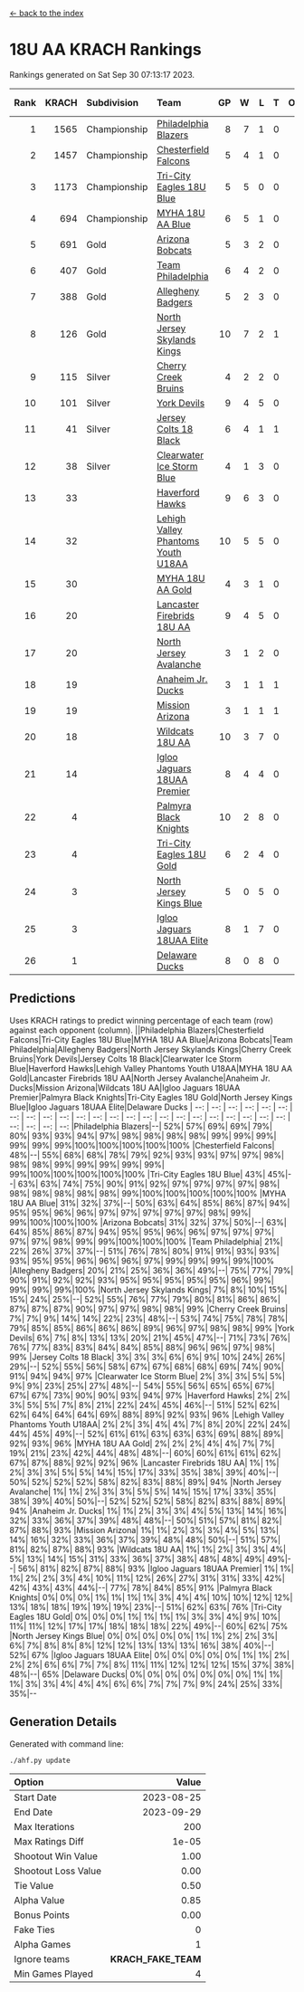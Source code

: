 [<- back to the index](readme.md)
# 18U AA KRACH Rankings
Rankings generated on Sat Sep 30 07:13:17 2023.

Rank|KRACH|Subdivision|Team|GP|W|L|T|OTW|OTL|SoS|Exp Wins|Win Diff
---:|---:|:---|:---|---:|---:|---:|---:|---:|---:|---:|---:|---:
1|1565|Championship|[Philadelphia Blazers](https://gamesheetstats.com/seasons/3659/teams/140765/schedule)|8|7|1|0|0|1|312|7.8|-0.0
2|1457|Championship|[Chesterfield Falcons](https://gamesheetstats.com/seasons/3659/teams/143454/schedule)|5|4|1|0|1|0|468|4.8|-0.0
3|1173|Championship|[Tri-City Eagles 18U Blue](https://gamesheetstats.com/seasons/3659/teams/140769/schedule)|5|5|0|0|1|0|31|5.9|0.0
4|694|Championship|[MYHA 18U AA Blue](https://gamesheetstats.com/seasons/3659/teams/140759/schedule)|6|5|1|0|0|0|162|5.8|-0.0
5|691|Gold|[Arizona Bobcats](https://gamesheetstats.com/seasons/3659/teams/143450/schedule)|5|3|2|0|0|0|642|3.8|-0.0
6|407|Gold|[Team Philadelphia](https://gamesheetstats.com/seasons/3659/teams/140768/schedule)|6|4|2|0|0|0|413|4.8|-0.0
7|388|Gold|[Allegheny Badgers](https://gamesheetstats.com/seasons/3659/teams/143448/schedule)|5|2|3|0|0|0|878|2.8|-0.0
8|126|Gold|[North Jersey Skylands Kings](https://gamesheetstats.com/seasons/3659/teams/140763/schedule)|10|7|2|1|1|0|224|8.4|0.0
9|115|Silver|[Cherry Creek Bruins](https://gamesheetstats.com/seasons/3659/teams/143451/schedule)|4|2|2|0|0|0|384|2.9|0.0
10|101|Silver|[York Devils](https://gamesheetstats.com/seasons/3659/teams/140772/schedule)|9|4|5|0|1|0|489|4.8|-0.0
11|41|Silver|[Jersey Colts 18 Black](https://gamesheetstats.com/seasons/3659/teams/140756/schedule)|6|4|1|1|0|0|25|5.4|0.0
12|38|Silver|[Clearwater Ice Storm Blue](https://gamesheetstats.com/seasons/3659/teams/143452/schedule)|4|1|3|0|1|1|400|1.8|-0.0
13|33||[Haverford Hawks](https://gamesheetstats.com/seasons/3659/teams/140752/schedule)|9|6|3|0|1|2|129|6.9|0.0
14|32||[Lehigh Valley Phantoms Youth U18AA](https://gamesheetstats.com/seasons/3659/teams/140758/schedule)|10|5|5|0|0|1|96|5.9|0.0
15|30||[MYHA 18U AA Gold](https://gamesheetstats.com/seasons/3659/teams/140760/schedule)|4|3|1|0|1|1|12|3.9|0.0
16|20||[Lancaster Firebrids 18U AA](https://gamesheetstats.com/seasons/3659/teams/140757/schedule)|9|4|5|0|1|1|297|4.9|0.0
17|20||[North Jersey Avalanche](https://gamesheetstats.com/seasons/3659/teams/140761/schedule)|3|1|2|0|0|1|47|1.9|0.0
18|19||[Anaheim Jr. Ducks](https://gamesheetstats.com/seasons/3659/teams/143456/schedule)|3|1|1|1|0|0|15|2.4|0.0
19|19||[Mission Arizona](https://gamesheetstats.com/seasons/3659/teams/143449/schedule)|3|1|1|1|0|0|15|2.4|0.0
20|18||[Wildcats 18U AA](https://gamesheetstats.com/seasons/3659/teams/140771/schedule)|10|3|7|0|0|0|197|3.9|0.0
21|14||[Igloo Jaguars 18UAA Premier](https://gamesheetstats.com/seasons/3659/teams/140755/schedule)|8|4|4|0|0|0|216|4.9|0.0
22|4||[Palmyra Black Knights](https://gamesheetstats.com/seasons/3659/teams/140764/schedule)|10|2|8|0|1|0|209|2.9|0.0
23|4||[Tri-City Eagles 18U Gold](https://gamesheetstats.com/seasons/3659/teams/140770/schedule)|6|2|4|0|0|1|13|2.9|0.0
24|3||[North Jersey Kings Blue](https://gamesheetstats.com/seasons/3659/teams/140762/schedule)|5|0|5|0|0|0|161|0.9|0.0
25|3||[Igloo Jaguars 18UAA Elite](https://gamesheetstats.com/seasons/3659/teams/140753/schedule)|8|1|7|0|0|0|62|1.9|0.0
26|1||[Delaware Ducks](https://gamesheetstats.com/seasons/3659/teams/140751/schedule)|8|0|8|0|0|0|158|0.9|0.0

## Predictions
Uses KRACH ratings to predict winning percentage of each team (row) against each opponent (column).
||Philadelphia Blazers|Chesterfield Falcons|Tri-City Eagles 18U Blue|MYHA 18U AA Blue|Arizona Bobcats|Team Philadelphia|Allegheny Badgers|North Jersey Skylands Kings|Cherry Creek Bruins|York Devils|Jersey Colts 18 Black|Clearwater Ice Storm Blue|Haverford Hawks|Lehigh Valley Phantoms Youth U18AA|MYHA 18U AA Gold|Lancaster Firebrids 18U AA|North Jersey Avalanche|Anaheim Jr. Ducks|Mission Arizona|Wildcats 18U AA|Igloo Jaguars 18UAA Premier|Palmyra Black Knights|Tri-City Eagles 18U Gold|North Jersey Kings Blue|Igloo Jaguars 18UAA Elite|Delaware Ducks
| --: | --: | --: | --: | --: | --: | --: | --: | --: | --: | --: | --: | --: | --: | --: | --: | --: | --: | --: | --: | --: | --: | --: | --: | --: | --: | --: 
|Philadelphia Blazers|--| 52%| 57%| 69%| 69%| 79%| 80%| 93%| 93%| 94%| 97%| 98%| 98%| 98%| 98%| 99%| 99%| 99%| 99%| 99%| 99%|100%|100%|100%|100%|100%
|Chesterfield Falcons| 48%|--| 55%| 68%| 68%| 78%| 79%| 92%| 93%| 93%| 97%| 97%| 98%| 98%| 98%| 99%| 99%| 99%| 99%| 99%| 99%|100%|100%|100%|100%|100%
|Tri-City Eagles 18U Blue| 43%| 45%|--| 63%| 63%| 74%| 75%| 90%| 91%| 92%| 97%| 97%| 97%| 97%| 98%| 98%| 98%| 98%| 98%| 98%| 99%|100%|100%|100%|100%|100%
|MYHA 18U AA Blue| 31%| 32%| 37%|--| 50%| 63%| 64%| 85%| 86%| 87%| 94%| 95%| 95%| 96%| 96%| 97%| 97%| 97%| 97%| 97%| 98%| 99%| 99%|100%|100%|100%
|Arizona Bobcats| 31%| 32%| 37%| 50%|--| 63%| 64%| 85%| 86%| 87%| 94%| 95%| 95%| 96%| 96%| 97%| 97%| 97%| 97%| 97%| 98%| 99%| 99%|100%|100%|100%
|Team Philadelphia| 21%| 22%| 26%| 37%| 37%|--| 51%| 76%| 78%| 80%| 91%| 91%| 93%| 93%| 93%| 95%| 95%| 96%| 96%| 96%| 97%| 99%| 99%| 99%| 99%|100%
|Allegheny Badgers| 20%| 21%| 25%| 36%| 36%| 49%|--| 75%| 77%| 79%| 90%| 91%| 92%| 92%| 93%| 95%| 95%| 95%| 95%| 95%| 96%| 99%| 99%| 99%| 99%|100%
|North Jersey Skylands Kings|  7%|  8%| 10%| 15%| 15%| 24%| 25%|--| 52%| 55%| 76%| 77%| 79%| 80%| 81%| 86%| 86%| 87%| 87%| 87%| 90%| 97%| 97%| 98%| 98%| 99%
|Cherry Creek Bruins|  7%|  7%|  9%| 14%| 14%| 22%| 23%| 48%|--| 53%| 74%| 75%| 78%| 78%| 79%| 85%| 85%| 86%| 86%| 86%| 89%| 96%| 97%| 98%| 98%| 99%
|York Devils|  6%|  7%|  8%| 13%| 13%| 20%| 21%| 45%| 47%|--| 71%| 73%| 76%| 76%| 77%| 83%| 83%| 84%| 84%| 85%| 88%| 96%| 96%| 97%| 98%| 99%
|Jersey Colts 18 Black|  3%|  3%|  3%|  6%|  6%|  9%| 10%| 24%| 26%| 29%|--| 52%| 55%| 56%| 58%| 67%| 67%| 68%| 68%| 69%| 74%| 90%| 91%| 94%| 94%| 97%
|Clearwater Ice Storm Blue|  2%|  3%|  3%|  5%|  5%|  9%|  9%| 23%| 25%| 27%| 48%|--| 54%| 55%| 56%| 65%| 65%| 67%| 67%| 67%| 73%| 90%| 90%| 93%| 94%| 97%
|Haverford Hawks|  2%|  2%|  3%|  5%|  5%|  7%|  8%| 21%| 22%| 24%| 45%| 46%|--| 51%| 52%| 62%| 62%| 64%| 64%| 64%| 69%| 88%| 89%| 92%| 93%| 96%
|Lehigh Valley Phantoms Youth U18AA|  2%|  2%|  3%|  4%|  4%|  7%|  8%| 20%| 22%| 24%| 44%| 45%| 49%|--| 52%| 61%| 61%| 63%| 63%| 63%| 69%| 88%| 89%| 92%| 93%| 96%
|MYHA 18U AA Gold|  2%|  2%|  2%|  4%|  4%|  7%|  7%| 19%| 21%| 23%| 42%| 44%| 48%| 48%|--| 60%| 60%| 61%| 61%| 62%| 67%| 87%| 88%| 92%| 92%| 96%
|Lancaster Firebrids 18U AA|  1%|  1%|  2%|  3%|  3%|  5%|  5%| 14%| 15%| 17%| 33%| 35%| 38%| 39%| 40%|--| 50%| 52%| 52%| 52%| 58%| 82%| 83%| 88%| 89%| 94%
|North Jersey Avalanche|  1%|  1%|  2%|  3%|  3%|  5%|  5%| 14%| 15%| 17%| 33%| 35%| 38%| 39%| 40%| 50%|--| 52%| 52%| 52%| 58%| 82%| 83%| 88%| 89%| 94%
|Anaheim Jr. Ducks|  1%|  1%|  2%|  3%|  3%|  4%|  5%| 13%| 14%| 16%| 32%| 33%| 36%| 37%| 39%| 48%| 48%|--| 50%| 51%| 57%| 81%| 82%| 87%| 88%| 93%
|Mission Arizona|  1%|  1%|  2%|  3%|  3%|  4%|  5%| 13%| 14%| 16%| 32%| 33%| 36%| 37%| 39%| 48%| 48%| 50%|--| 51%| 57%| 81%| 82%| 87%| 88%| 93%
|Wildcats 18U AA|  1%|  1%|  2%|  3%|  3%|  4%|  5%| 13%| 14%| 15%| 31%| 33%| 36%| 37%| 38%| 48%| 48%| 49%| 49%|--| 56%| 81%| 82%| 87%| 88%| 93%
|Igloo Jaguars 18UAA Premier|  1%|  1%|  1%|  2%|  2%|  3%|  4%| 10%| 11%| 12%| 26%| 27%| 31%| 31%| 33%| 42%| 42%| 43%| 43%| 44%|--| 77%| 78%| 84%| 85%| 91%
|Palmyra Black Knights|  0%|  0%|  0%|  1%|  1%|  1%|  1%|  3%|  4%|  4%| 10%| 10%| 12%| 12%| 13%| 18%| 18%| 19%| 19%| 19%| 23%|--| 51%| 62%| 63%| 76%
|Tri-City Eagles 18U Gold|  0%|  0%|  0%|  1%|  1%|  1%|  1%|  3%|  3%|  4%|  9%| 10%| 11%| 11%| 12%| 17%| 17%| 18%| 18%| 18%| 22%| 49%|--| 60%| 62%| 75%
|North Jersey Kings Blue|  0%|  0%|  0%|  0%|  0%|  1%|  1%|  2%|  2%|  3%|  6%|  7%|  8%|  8%|  8%| 12%| 12%| 13%| 13%| 13%| 16%| 38%| 40%|--| 52%| 67%
|Igloo Jaguars 18UAA Elite|  0%|  0%|  0%|  0%|  0%|  1%|  1%|  2%|  2%|  2%|  6%|  6%|  7%|  7%|  8%| 11%| 11%| 12%| 12%| 12%| 15%| 37%| 38%| 48%|--| 65%
|Delaware Ducks|  0%|  0%|  0%|  0%|  0%|  0%|  0%|  1%|  1%|  1%|  3%|  3%|  4%|  4%|  4%|  6%|  6%|  7%|  7%|  7%|  9%| 24%| 25%| 33%| 35%|--

## Generation Details

Generated with command line:
```
./ahf.py update
```

| Option | Value |
| :----- | ----: |
| Start Date | 2023-08-25 |
| End Date | 2023-09-29 |
| Max Iterations | 200 |
| Max Ratings Diff | 1e-05 |
| Shootout Win Value | 1.00 |
| Shootout Loss Value | 0.00 |
| Tie Value | 0.50 |
| Alpha Value | 0.85 |
| Bonus Points | 0.00 |
| Fake Ties | 0 |
| Alpha Games | 1 |
| Ignore teams | __KRACH_FAKE_TEAM__ |
| Min Games Played | 4 |


